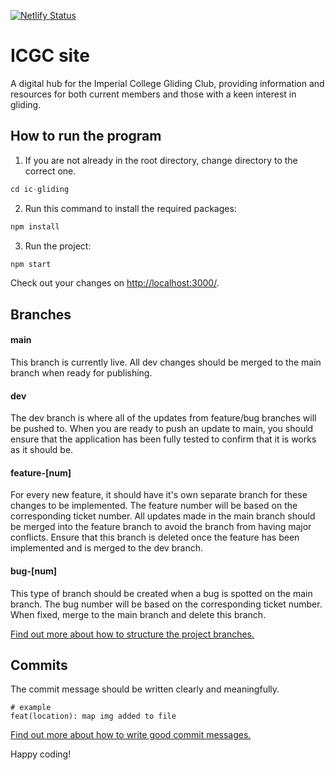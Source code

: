 [![Netlify Status](https://api.netlify.com/api/v1/badges/c1ef4491-f216-4554-9c01-adecf56857c9/deploy-status)](https://app.netlify.com/sites/icgliding/deploys)

# ICGC site
A digital hub for the Imperial College Gliding Club, providing information and resources for both current members and those with a keen interest in gliding.

## How to run the program

1. If you are not already in the root directory, change directory to the correct one. 
```javascript
cd ic-gliding
```

2. Run this command to install the required packages:
```javascript
npm install
```

3. Run the project:
```javascript
npm start
```
Check out your changes on [http://localhost:3000/](http://localhost:3000/).

## Branches 
#### main
 This branch is currently live. All dev changes should be merged to the main branch when ready for publishing.

#### dev
The dev branch is where all of the updates from feature/bug branches will be pushed to. When you are ready to push an update to main, you should ensure that the application has been fully tested to confirm that it is works as it should be. 

#### feature-[num]
For every new feature, it should have it's own separate branch for these changes to be implemented. The feature number will be based on the corresponding ticket number. All updates made in the main branch should be merged into the feature branch to avoid the branch from having major conflicts. Ensure that this branch is deleted once the feature has been implemented and is merged to the dev branch.

#### bug-[num]
This type of branch should be created when a bug is spotted on the main branch. The bug number will be based on the corresponding ticket number. When fixed, merge to the main branch and delete this branch. 

[Find out more about how to structure the project branches.](https://gist.github.com/digitaljhelms/4287848)

## Commits
The commit message should be written clearly and meaningfully. 
``` 
# example
feat(location): map img added to file
```
[Find out more about how to write good commit messages.](https://medium.com/front-end-weekly/how-to-write-good-git-commit-messages-like-a-pro-2c12f01569d9)

Happy coding!
